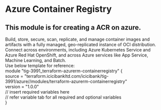 # Azure Container Registry
## This module is for creating a ACR on azure.
Build, store, secure, scan, replicate, and manage container images and artifacts with a fully managed, geo-replicated instance of OCI distribution. Connect across environments, including Azure Kubernetes Service and Azure Red Hat OpenShift, and across Azure services like App Service, Machine Learning, and Batch. <br />
Use below template for reference: <br /> 
module "tig-3991_terraform-azurerm-containerregistry" { <br /> 
  source  = "terraform.icicibankltd.com/icicibank/tig-3991/azure//modules/terraform-azurerm-containerregistry" <br /> 
  version = "1.0.0" <br /> 
  // insert required variables here <br /> 
  // refer variable tab for all required and optional variables <br /> 
}
